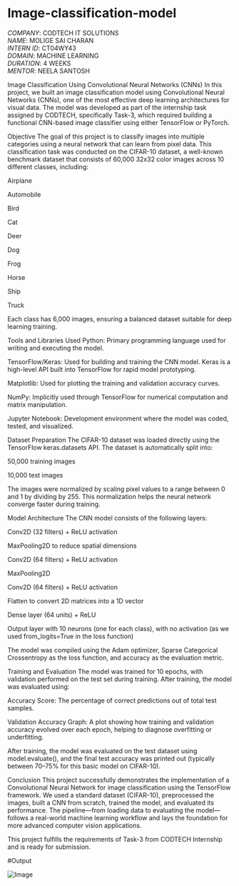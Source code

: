 # Image-classification-model

*COMPANY*: CODTECH IT SOLUTIONS  
*NAME*: MOLIGE SAI CHARAN  
*INTERN ID*: CT04WY43  
*DOMAIN*: MACHINE LEARNING  
*DURATION*: 4 WEEKS  
*MENTOR*: NEELA SANTOSH

Image Classification Using Convolutional Neural Networks (CNNs)
In this project, we built an image classification model using Convolutional Neural Networks (CNNs), one of the most effective deep learning architectures for visual data. The model was developed as part of the internship task assigned by CODTECH, specifically Task-3, which required building a functional CNN-based image classifier using either TensorFlow or PyTorch.

Objective
The goal of this project is to classify images into multiple categories using a neural network that can learn from pixel data. This classification task was conducted on the CIFAR-10 dataset, a well-known benchmark dataset that consists of 60,000 32x32 color images across 10 different classes, including:

Airplane

Automobile

Bird

Cat

Deer

Dog

Frog

Horse

Ship

Truck

Each class has 6,000 images, ensuring a balanced dataset suitable for deep learning training.

Tools and Libraries Used
Python: Primary programming language used for writing and executing the model.

TensorFlow/Keras: Used for building and training the CNN model. Keras is a high-level API built into TensorFlow for rapid model prototyping.

Matplotlib: Used for plotting the training and validation accuracy curves.

NumPy: Implicitly used through TensorFlow for numerical computation and matrix manipulation.

Jupyter Notebook: Development environment where the model was coded, tested, and visualized.

Dataset Preparation
The CIFAR-10 dataset was loaded directly using the TensorFlow keras.datasets API. The dataset is automatically split into:

50,000 training images

10,000 test images

The images were normalized by scaling pixel values to a range between 0 and 1 by dividing by 255. This normalization helps the neural network converge faster during training.

Model Architecture
The CNN model consists of the following layers:

Conv2D (32 filters) + ReLU activation

MaxPooling2D to reduce spatial dimensions

Conv2D (64 filters) + ReLU activation

MaxPooling2D

Conv2D (64 filters) + ReLU activation

Flatten to convert 2D matrices into a 1D vector

Dense layer (64 units) + ReLU

Output layer with 10 neurons (one for each class), with no activation (as we used from_logits=True in the loss function)

The model was compiled using the Adam optimizer, Sparse Categorical Crossentropy as the loss function, and accuracy as the evaluation metric.

Training and Evaluation
The model was trained for 10 epochs, with validation performed on the test set during training. After training, the model was evaluated using:

Accuracy Score: The percentage of correct predictions out of total test samples.

Validation Accuracy Graph: A plot showing how training and validation accuracy evolved over each epoch, helping to diagnose overfitting or underfitting.

After training, the model was evaluated on the test dataset using model.evaluate(), and the final test accuracy was printed out (typically between 70–75% for this basic model on CIFAR-10).

Conclusion
This project successfully demonstrates the implementation of a Convolutional Neural Network for image classification using the TensorFlow framework. We used a standard dataset (CIFAR-10), preprocessed the images, built a CNN from scratch, trained the model, and evaluated its performance. The pipeline—from loading data to evaluating the model—follows a real-world machine learning workflow and lays the foundation for more advanced computer vision applications.

This project fulfills the requirements of Task-3 from CODTECH Internship and is ready for submission.

#Output

![Image](https://github.com/user-attachments/assets/1a1f454e-59fd-4e02-8673-f902c6248cbd)
